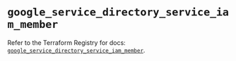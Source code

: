 # `google_service_directory_service_iam_member`

Refer to the Terraform Registry for docs: [`google_service_directory_service_iam_member`](https://registry.terraform.io/providers/hashicorp/google-beta/6.50.0/docs/resources/google_service_directory_service_iam_member).
